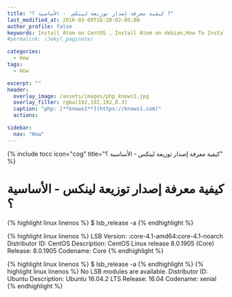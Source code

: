 ```yaml
---
title: "كيفية معرفة إصدار توزيعة لينكس  - الأساسية ؟ ?"
last_modified_at: 2016-03-09T16:20:02-05:00
author_profile: false
keywords: Install Atom on CentOS , Install Atom on debian,How To Install Google Chrome On a CentOS ?,كيفية معرفة إصدار توزيعة لينكس  - الأساسية ؟,
#permalink: /Jekyl_paginate/

categories:
  - How
tags:
  - How

excerpt: ""
header:
  overlay_image: /assets/images/php_knows1.jpg
  overlay_filter: rgba(192,192,192,0.3)
  caption: "php: [**knows1**](https://knows1.com)"
  actions:

sidebar:
  nav: "How"
---
```

{% include tocc icon="cog" title="كيفية معرفة إصدار توزيعة لينكس  - الأساسية ؟" %}

# كيفية معرفة إصدار توزيعة لينكس  - الأساسية ؟

{% highlight linux linenos %}
$ lsb_release -a
{% endhighlight %}

{% highlight linux linenos %}
LSB Version:	:core-4.1-amd64:core-4.1-noarch
Distributor ID:	CentOS
Description:	CentOS Linux release 8.0.1905 (Core)
Release:	8.0.1905
Codename:	Core
{% endhighlight %}

{% highlight linux linenos %}
$ lsb_release -a
{% endhighlight %}
{% highlight linux linenos %}
No LSB modules are available.
Distributor ID: Ubuntu
Description:    Ubuntu 16.04.2 LTS
Release:        16.04
Codename:       xenial
{% endhighlight %}
